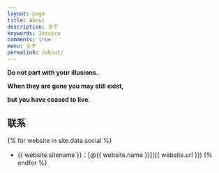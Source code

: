 ```yaml
---
layout: page
title: About
description: 关于
keywords: Jessica
comments: true
menu: 关于
permalink: /about/
---
```


**Do not part with your illusions.**

**When they are gone you may still exist,**

**but you have ceased to live.**

## 联系

{% for website in site.data.social %}
* {{ website.sitename }}：[@{{ website.name }}]({{ website.url }})
{% endfor %}
